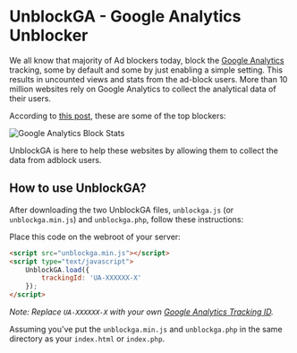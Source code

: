 # UnblockGA - Google Analytics Unblocker

We all know that majority of Ad blockers today, block the [Google Analytics](http://analytics.google.com) tracking, some by default and some by just enabling a simple setting. This results in uncounted views and stats from the ad-block users. More than 10 million websites rely on Google Analytics to collect the analytical data of their users.

According to [this post](https://www.quantable.com/analytics/how-many-users-block-google-analytics), these are some of the top blockers:

![Google Analytics Block Stats](http://i.imgur.com/UjWJz8G.png)

UnblockGA is here to help these websites by allowing them to collect the data from adblock users.

## How to use UnblockGA?

After downloading the two UnblockGA files, `unblockga.js` (or `unblockga.min.js`) and `unblockga.php`, follow these instructions:

Place this code on the webroot of your server:
```html
<script src="unblockga.min.js"></script>
<script type="text/javascript">
    UnblockGA.load({
        trackingId: 'UA-XXXXXX-X'
    });
</script>
```
*Note: Replace `UA-XXXXXX-X` with your own [Google Analytics Tracking ID](https://support.google.com/analytics/answer/1032385?hl=en).*

Assuming you've put the `unblockga.min.js` and `unblockga.php` in the same directory as your `index.html` or `index.php`.